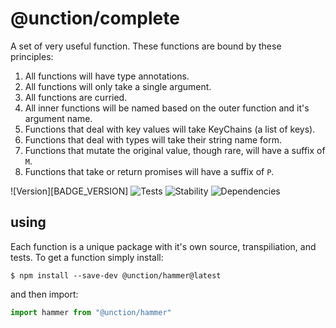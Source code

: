 # @unction/complete

A set of very useful function. These functions are bound by these principles:

  1. All functions will have type annotations.
  2. All functions will only take a single argument.
  3. All functions are curried.
  4. All inner functions will be named based on the outer function and it's argument name.
  5. Functions that deal with key values will take KeyChains (a list of keys).
  6. Functions that deal with types will take their string name form.
  7. Functions that mutate the original value, though rare, will have a suffix of `M`.
  8. Functions that take or return promises will have a suffix of `P`.

![Version][BADGE_VERSION]
![Tests][BADGE_TRAVIS]
![Stability][BADGE_STABILITY]
![Dependencies][BADGE_DEPENDENCY]


## using

Each function is a unique package with it's own source, transpiliation, and tests. To get a function simply install:

```
$ npm install --save-dev @unction/hammer@latest
```

and then import:

``` javascript
import hammer from "@unction/hammer"
```

[BADGE_TRAVIS]: https://img.shields.io/travis/krainboltgreene/unction.js.svg?maxAge=2592000&style=flat-square
[BADGE_STABILITY]: https://img.shields.io/badge/stability-strong-green.svg?maxAge=2592000&style=flat-square
[BADGE_DEPENDENCY]: https://img.shields.io/david/krainboltgreene/unction.js.svg?maxAge=2592000&style=flat-square
